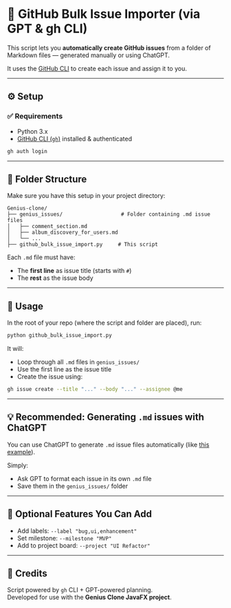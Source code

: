 # 🐍 GitHub Bulk Issue Importer (via GPT & gh CLI)

This script lets you **automatically create GitHub issues** from a folder of Markdown files — generated manually or using ChatGPT.

It uses the [GitHub CLI](https://cli.github.com/) to create each issue and assign it to you.

---

## ⚙️ Setup

### ✅ Requirements
- Python 3.x
- [GitHub CLI (`gh`)](https://cli.github.com/) installed & authenticated

```bash
gh auth login
```

---

## 📁 Folder Structure

Make sure you have this setup in your project directory:

```
Genius-clone/
├── genius_issues/                   # Folder containing .md issue files
│   ├── comment_section.md
│   ├── album_discovery_for_users.md
│   └── ...
├── github_bulk_issue_import.py     # This script
```

Each `.md` file must have:

- The **first line** as issue title (starts with `#`)
- The **rest** as the issue body

---

## 🚀 Usage

In the root of your repo (where the script and folder are placed), run:

```bash
python github_bulk_issue_import.py
```

It will:
- Loop through all `.md` files in `genius_issues/`
- Use the first line as the issue title
- Create the issue using:
```bash
gh issue create --title "..." --body "..." --assignee @me
```

---

## 💡 Recommended: Generating `.md` issues with ChatGPT

You can use ChatGPT to generate `.md` issue files automatically (like [this example](https://github.com/your-repo/issues)).

Simply:
- Ask GPT to format each issue in its own `.md` file
- Save them in the `genius_issues/` folder

---

## 🥪 Optional Features You Can Add
- Add labels: `--label "bug,ui,enhancement"`
- Set milestone: `--milestone "MVP"`
- Add to project board: `--project "UI Refactor"`

---

## 🧠 Credits

Script powered by `gh` CLI + GPT-powered planning.  
Developed for use with the **Genius Clone JavaFX project**.


